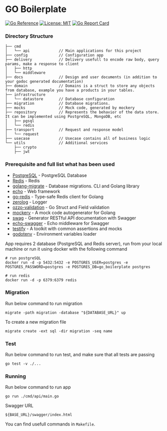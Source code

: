 # GO Boilerplate
[![Go Reference](https://pkg.go.dev/badge/github.com/andhikayuana/qiscus-unofficial-go.svg)](https://pkg.go.dev/github.com/syahidfrd/go-boilerplate)
[![License: MIT](https://img.shields.io/badge/License-MIT-yellow.svg)](https://opensource.org/licenses/MIT)
[![Go Report Card](https://goreportcard.com/badge/github.com/andhikayuana/qiscus-unofficial-go)](https://goreportcard.com/report/github.com/syahidfrd/go-boilerplate)

### Directory Structure
```
├── cmd
│   └── api             // Main applications for this project
├── config              // Configuration app
├── delivery            // Delivery usefull to encode raw body, query params, make a response to client
│   ├── http
│   └── middleware
├── docs                // Design and user documents (in addition to your godoc generated documentation)
├── domain              // Domains is a struct to store any objects from database, example you have a products in your tables.
├── infrastructure
│   └── datastore       // Database configuration
├── migration           // Database migrations.
├── mocks               // Mock code, generated by mockery
├── repository          // Represents the behavior of the data store. It can be implemented using PostgreSQL, MongoDB, etc
│   ├── pgsql
│   └── redis
├── transport           // Request and response model
│   └── request
├── usecase             // Usecase contains all of business logic
└── utils               // Additional services
    ├── crypto
    ├── jwt
```

### Prerequisite and full list what has been used
* [PostgreSQL](https://www.postgresql.org) - PostgreSQL Database
* [Redis](https://redis.com) - Redis
* [golang-migrate](https://github.com/golang-migrate/migrate) - Database migrations. CLI and Golang library
* [echo](https://github.com/labstack/echo) - Web framework
* [go-redis](https://github.com/go-redis/redis) - Type-safe Redis client for Golang
* [zerolog](https://github.com/rs/zerolog) - Logger
* [ozzo-validation](github.com/go-ozzo/ozzo-validation) - Go Struct and Field validation
* [mockery](https://github.com/vektra/mockery) - A mock code autogenerator for Golang
* [swag](https://github.com/swaggo/swag) - Generator RESTful API documentation with Swagger
* [echo-swagger](https://github.com/swaggo/echo-swagger) - Echo middleware for Swagger
* [testify](https://github.com/stretchr/testify) - A toolkit with common assertions and mocks
* [godotenv](github.com/joho/godotenv) - Environment variables loader

App requires 2 database (PostgreSQL and Redis server), run from your local machine or run it using docker with the following command
```
# run postgreSQL
docker run -d -p 5432:5432 -e POSTGRES_USER=postgres -e POSTGRES_PASSWORD=postgres -e POSTGRES_DB=go_boilerplate postgres

# run redis
docker run -d -p 6379:6379 redis
``` 

### Migration
Run below command to run migration
```
migrate -path migration -database "${DATABASE_URL}" up
```

To create a new migration file
```
migrate create -ext sql -dir migration -seq name
```

### Test
Run below command to run test, and make sure that all tests are passing
```
go test -v ./...
```

### Running
Run below command to run app
```
go run ./cmd/api/main.go
```

Swagger URL
```
${BASE_URL}/swagger/index.html
```

You can find usefull commands in `Makefile`.
